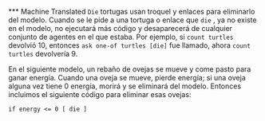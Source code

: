 ﻿*** Machine Translated
`Die` tortugas usan troquel y enlaces para eliminarlo del modelo. Cuando se le pide a una tortuga o enlace que `die` , ya no existe en el modelo, no ejecutará más código y desaparecerá de cualquier conjunto de agentes en el que estaba. Por ejemplo, si `count turtles` devolvió 10, entonces `ask one-of turtles [die]` fue llamado, ahora `count turtles` devolvería 9.

En el siguiente modelo, un rebaño de ovejas se mueve y come pasto para ganar energía. Cuando una oveja se mueve, pierde energía; si una oveja alguna vez tiene 0 energía, morirá y se eliminará del modelo. Entonces incluimos el siguiente código para eliminar esas ovejas:

`if energy <= 0 [ die ]`